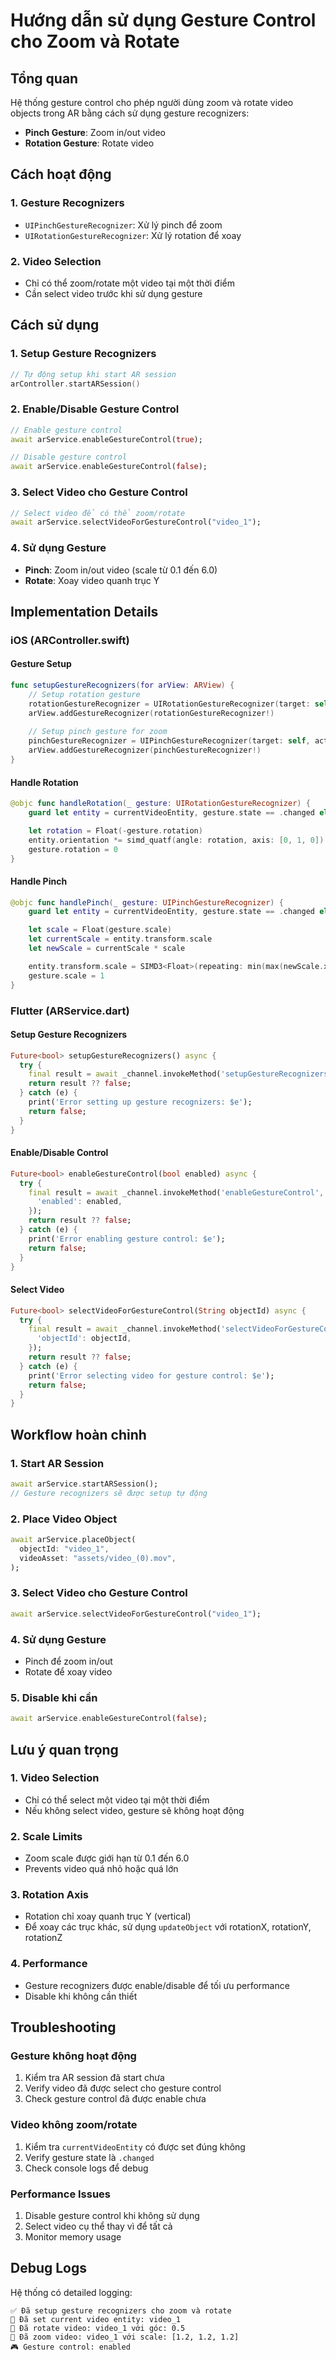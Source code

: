 # Hướng dẫn sử dụng Gesture Control cho Zoom và Rotate

## Tổng quan

Hệ thống gesture control cho phép người dùng zoom và rotate video objects trong AR bằng cách sử dụng gesture recognizers:
- **Pinch Gesture**: Zoom in/out video
- **Rotation Gesture**: Rotate video

## Cách hoạt động

### 1. Gesture Recognizers
- `UIPinchGestureRecognizer`: Xử lý pinch để zoom
- `UIRotationGestureRecognizer`: Xử lý rotation để xoay

### 2. Video Selection
- Chỉ có thể zoom/rotate một video tại một thời điểm
- Cần select video trước khi sử dụng gesture

## Cách sử dụng

### 1. Setup Gesture Recognizers
```swift
// Tự động setup khi start AR session
arController.startARSession()
```

### 2. Enable/Disable Gesture Control
```dart
// Enable gesture control
await arService.enableGestureControl(true);

// Disable gesture control
await arService.enableGestureControl(false);
```

### 3. Select Video cho Gesture Control
```dart
// Select video để có thể zoom/rotate
await arService.selectVideoForGestureControl("video_1");
```

### 4. Sử dụng Gesture
- **Pinch**: Zoom in/out video (scale từ 0.1 đến 6.0)
- **Rotate**: Xoay video quanh trục Y

## Implementation Details

### iOS (ARController.swift)

#### Gesture Setup
```swift
func setupGestureRecognizers(for arView: ARView) {
    // Setup rotation gesture
    rotationGestureRecognizer = UIRotationGestureRecognizer(target: self, action: #selector(handleRotation(_:)))
    arView.addGestureRecognizer(rotationGestureRecognizer!)
    
    // Setup pinch gesture for zoom
    pinchGestureRecognizer = UIPinchGestureRecognizer(target: self, action: #selector(handlePinch(_:)))
    arView.addGestureRecognizer(pinchGestureRecognizer!)
}
```

#### Handle Rotation
```swift
@objc func handleRotation(_ gesture: UIRotationGestureRecognizer) {
    guard let entity = currentVideoEntity, gesture.state == .changed else { return }

    let rotation = Float(-gesture.rotation)
    entity.orientation *= simd_quatf(angle: rotation, axis: [0, 1, 0])
    gesture.rotation = 0
}
```

#### Handle Pinch
```swift
@objc func handlePinch(_ gesture: UIPinchGestureRecognizer) {
    guard let entity = currentVideoEntity, gesture.state == .changed else { return }

    let scale = Float(gesture.scale)
    let currentScale = entity.transform.scale
    let newScale = currentScale * scale

    entity.transform.scale = SIMD3<Float>(repeating: min(max(newScale.x, 0.1), 6.0))
    gesture.scale = 1
}
```

### Flutter (ARService.dart)

#### Setup Gesture Recognizers
```dart
Future<bool> setupGestureRecognizers() async {
  try {
    final result = await _channel.invokeMethod('setupGestureRecognizers');
    return result ?? false;
  } catch (e) {
    print('Error setting up gesture recognizers: $e');
    return false;
  }
}
```

#### Enable/Disable Control
```dart
Future<bool> enableGestureControl(bool enabled) async {
  try {
    final result = await _channel.invokeMethod('enableGestureControl', {
      'enabled': enabled,
    });
    return result ?? false;
  } catch (e) {
    print('Error enabling gesture control: $e');
    return false;
  }
}
```

#### Select Video
```dart
Future<bool> selectVideoForGestureControl(String objectId) async {
  try {
    final result = await _channel.invokeMethod('selectVideoForGestureControl', {
      'objectId': objectId,
    });
    return result ?? false;
  } catch (e) {
    print('Error selecting video for gesture control: $e');
    return false;
  }
}
```

## Workflow hoàn chỉnh

### 1. Start AR Session
```dart
await arService.startARSession();
// Gesture recognizers sẽ được setup tự động
```

### 2. Place Video Object
```dart
await arService.placeObject(
  objectId: "video_1",
  videoAsset: "assets/video_(0).mov",
);
```

### 3. Select Video cho Gesture Control
```dart
await arService.selectVideoForGestureControl("video_1");
```

### 4. Sử dụng Gesture
- Pinch để zoom in/out
- Rotate để xoay video

### 5. Disable khi cần
```dart
await arService.enableGestureControl(false);
```

## Lưu ý quan trọng

### 1. Video Selection
- Chỉ có thể select một video tại một thời điểm
- Nếu không select video, gesture sẽ không hoạt động

### 2. Scale Limits
- Zoom scale được giới hạn từ 0.1 đến 6.0
- Prevents video quá nhỏ hoặc quá lớn

### 3. Rotation Axis
- Rotation chỉ xoay quanh trục Y (vertical)
- Để xoay các trục khác, sử dụng `updateObject` với rotationX, rotationY, rotationZ

### 4. Performance
- Gesture recognizers được enable/disable để tối ưu performance
- Disable khi không cần thiết

## Troubleshooting

### Gesture không hoạt động
1. Kiểm tra AR session đã start chưa
2. Verify video đã được select cho gesture control
3. Check gesture control đã được enable chưa

### Video không zoom/rotate
1. Kiểm tra `currentVideoEntity` có được set đúng không
2. Verify gesture state là `.changed`
3. Check console logs để debug

### Performance Issues
1. Disable gesture control khi không sử dụng
2. Select video cụ thể thay vì để tất cả
3. Monitor memory usage

## Debug Logs

Hệ thống có detailed logging:
```
✅ Đã setup gesture recognizers cho zoom và rotate
🎯 Đã set current video entity: video_1
🔄 Đã rotate video: video_1 với góc: 0.5
📏 Đã zoom video: video_1 với scale: [1.2, 1.2, 1.2]
🎮 Gesture control: enabled
```
